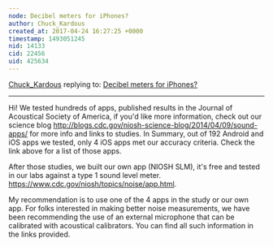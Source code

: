```yaml
---
node: Decibel meters for iPhones?
author: Chuck_Kardous
created_at: 2017-04-24 16:27:25 +0000
timestamp: 1493051245
nid: 14133
cid: 22456
uid: 425634
---
```




[Chuck_Kardous](../profile/Chuck_Kardous) replying to: [Decibel meters for iPhones?](../notes/warren/04-24-2017/decibel-meters-for-iphones)

----
Hi!  We tested hundreds of apps, published results in the Journal of Acoustical Society of America, if you'd like more information, check out our science blog http://blogs.cdc.gov/niosh-science-blog/2014/04/09/sound-apps/ for more info and links to studies.  In Summary, out of 192 Android and iOS apps we tested, only 4 iOS apps met our accuracy criteria.  Check the link above for a list of those apps. 

After those studies, we built our own app (NIOSH SLM), it's free and tested in our labs against a type 1 sound level meter.  https://www.cdc.gov/niosh/topics/noise/app.html.  

My recommendation is to use one of the 4 apps in the study or our own app.  For folks interested in making better noise measurements, we have been recommending the use of an external microphone that can be calibrated with acoustical calibrators.  You can find all such information in the links provided.  
